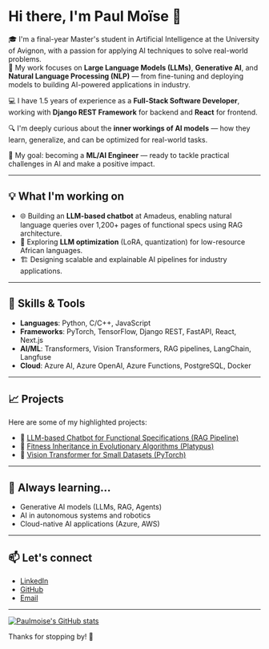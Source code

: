 

<!--
**paulmoise/paulmoise** is a ✨ _special_ ✨ repository because its `README.md` (this file) appears on your GitHub profile.

Here are some ideas to get you started:

- 🔭 I’m currently working on ...
- 🌱 I’m currently learning ...
- 👯 I’m looking to collaborate on ...
- 🤔 I’m looking for help with ...
- 💬 Ask me about ...
- 📫 How to reach me: ...
- 😄 Pronouns: ...
- ⚡ Fun fact: ...
-->

# Hi there, I'm Paul Moïse 👋

🎓 I'm a final-year Master's student in Artificial Intelligence at the University of Avignon, with a passion for applying AI techniques to solve real-world problems.  
🧠 My work focuses on **Large Language Models (LLMs)**, **Generative AI**, and **Natural Language Processing (NLP)** — from fine-tuning and deploying models to building AI-powered applications in industry.

💻 I have 1.5 years of experience as a **Full-Stack Software Developer**, working with **Django REST Framework** for backend and **React** for frontend.

🔍 I'm deeply curious about the **inner workings of AI models** — how they learn, generalize, and can be optimized for real-world tasks.

🚀 My goal: becoming a **ML/AI Engineer** — ready to tackle practical challenges in AI and make a positive impact.

---

## 💡 What I'm working on
- 🌐 Building an **LLM-based chatbot** at Amadeus, enabling natural language queries over 1,200+ pages of functional specs using RAG architecture.
- 🎯 Exploring **LLM optimization** (LoRA, quantization) for low-resource African languages.
- 🏗️ Designing scalable and explainable AI pipelines for industry applications.

---

## 🔧 Skills & Tools
- **Languages**: Python, C/C++, JavaScript
- **Frameworks**: PyTorch, TensorFlow, Django REST, FastAPI, React, Next.js
- **AI/ML**: Transformers, Vision Transformers, RAG pipelines, LangChain, Langfuse
- **Cloud**: Azure AI, Azure OpenAI, Azure Functions, PostgreSQL, Docker

---

## 📈 Projects
Here are some of my highlighted projects:
- 🔗 [LLM-based Chatbot for Functional Specifications (RAG Pipeline)](https://github.com/paulmoise/llm-chatbot)
- 🔗 [Fitness Inheritance in Evolutionary Algorithms (Platypus)](https://github.com/paulmoise/genetics-algorithm)
- 🔗 [Vision Transformer for Small Datasets (PyTorch)](https://github.com/paulmoise/vit_small_ds_pytorch)

---

## 🌱 Always learning...
- Generative AI models (LLMs, RAG, Agents)
- AI in autonomous systems and robotics
- Cloud-native AI applications (Azure, AWS)

---

## 📫 Let's connect
- [LinkedIn](https://https://www.linkedin.com/in/paulmoise-gangbadja-1b173b168/)
- [GitHub](https://github.com/paulmoise)
- [Email](mailto:m.gangbadja@gmail.com)

---

[![Paulmoise's GitHub stats](https://github-readme-stats.vercel.app/api?username=paulmoise)](https://github.com/paulmoise/github-readme-stats)

Thanks for stopping by! 🚀

